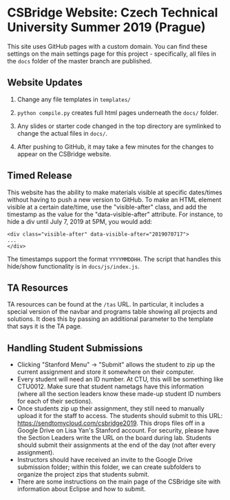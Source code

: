 # CSBridge Website: Czech Technical University Summer 2019 (Prague)

This site uses GitHub pages with a custom domain.  You can find these settings on the main settings page for this project - specifically, all files in the `docs` folder of the master branch are published.

## Website Updates

1. Change any file templates in ```templates/```

2. ```python compile.py``` creates full html pages underneath the ```docs/``` folder.

3. Any slides or starter code changed in the top directory are symlinked to change the actual files in ```docs/```.

4. After pushing to GitHub, it may take a few minutes for the changes to appear on the CSBridge website.

## Timed Release
This website has the ability to make materials visible at specific dates/times without having to push a new version to GitHub.  To make an HTML element visible at a certain date/time, use the "visible-after" class, and add the timestamp as the value for the "data-visible-after" attribute.  For instance, to hide a div until July 7, 2019 at 5PM, you would add:

```
<div class="visible-after" data-visible-after="2019070717">
...
</div>
```

The timestamps support the format `YYYYMMDDHH`.  The script that handles this hide/show functionality is in `docs/js/index.js`.

## TA Resources
TA resources can be found at the `/tas` URL.  In particular, it includes a special version of the navbar and programs table showing all projects and solutions.  It does this by passing an additional parameter to the template that says it is the TA page.


## Handling Student Submissions
- Clicking "Stanford Menu" -> "Submit" allows the student to zip up the current assignment and store it somewhere on their computer.
- Every student will need an ID number. At CTU, this will be something like CTU0012. Make sure that student nametags have this information (where all the section leaders know these made-up student ID numbers for each of their sections).
- Once students zip up their assignment, they still need to manually upload it for the staff to access. The students should submit to this URL: https://sendtomycloud.com/csbridge2019.  This drops files off in a Google Drive on Lisa Yan's Stanford account.  For security, please have the Section Leaders write the URL on the board during lab.  Students should submit their assignments at the end of the day (not after every assignment).
- Instructors should have received an invite to the Google Drive submission folder; within this folder, we can create subfolders to organize the project zips that students submit.
- There are some instructions on the main page of the CSBridge site with information about Eclipse and how to submit.
